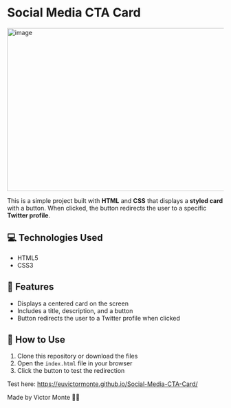 # Social Media CTA Card


<img width="581" height="379" alt="image" src="https://github.com/user-attachments/assets/e30379b8-1f4b-4791-9b78-dba05469e06b" />


This is a simple project built with **HTML** and **CSS** that displays a **styled card** with a button. When clicked, the button redirects the user to a specific **Twitter profile**.

## 💻 Technologies Used

- HTML5  
- CSS3

## 🎯 Features

- Displays a centered card on the screen  
- Includes a title, description, and a button  
- Button redirects the user to a Twitter profile when clicked

## 🤔 How to Use

1. Clone this repository or download the files  
2. Open the `index.html` file in your browser  
3. Click the button to test the redirection

Test here: https://euvictormonte.github.io/Social-Media-CTA-Card/

Made by Victor Monte 👋😎

